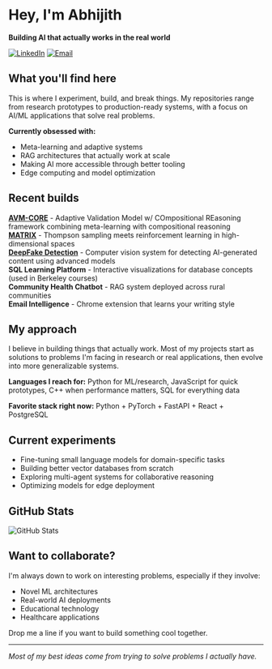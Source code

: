 # Hey, I'm Abhijith

**Building AI that actually works in the real world**

[![LinkedIn](https://img.shields.io/badge/LinkedIn-0077B5?style=for-the-badge&logo=linkedin&logoColor=white)](https://linkedin.com/in/a-v-m-/)
[![Email](https://img.shields.io/badge/Email-D14836?style=for-the-badge&logo=gmail&logoColor=white)](mailto:mabhi02@berkeley.edu)

## What you'll find here

This is where I experiment, build, and break things. My repositories range from research prototypes to production-ready systems, with a focus on AI/ML applications that solve real problems.

**Currently obsessed with:**
- Meta-learning and adaptive systems
- RAG architectures that actually work at scale
- Making AI more accessible through better tooling
- Edge computing and model optimization

## Recent builds

**[AVM-CORE](https://drive.google.com/file/d/1Tthkmz0aMIcVs_6fwQNNUyGvt4y5vxb4/view)** - Adaptive Validation Model w/ COmpositional REasoning framework combining meta-learning with compositional reasoning  
**[MATRIX](https://github.com/mabhi02/MATRIX)** - Thompson sampling meets reinforcement learning in high-dimensional spaces  
**[DeepFake Detection](https://github.com/mabhi02/Info290T-Deepfake-Detection)** - Computer vision system for detecting AI-generated content using advanced models  
**SQL Learning Platform** - Interactive visualizations for database concepts (used in Berkeley courses)  
**Community Health Chatbot** - RAG system deployed across rural communities  
**Email Intelligence** - Chrome extension that learns your writing style  

## My approach

I believe in building things that actually work. Most of my projects start as solutions to problems I'm facing in research or real applications, then evolve into more generalizable systems.

**Languages I reach for:** Python for ML/research, JavaScript for quick prototypes, C++ when performance matters, SQL for everything data

**Favorite stack right now:** Python + PyTorch + FastAPI + React + PostgreSQL

## Current experiments

- Fine-tuning small language models for domain-specific tasks
- Building better vector databases from scratch
- Exploring multi-agent systems for collaborative reasoning
- Optimizing models for edge deployment

## GitHub Stats

![GitHub Stats](https://github-readme-stats.vercel.app/api?username=mabhi02&show_icons=true&theme=radical)

## Want to collaborate?

I'm always down to work on interesting problems, especially if they involve:
- Novel ML architectures
- Real-world AI deployments
- Educational technology
- Healthcare applications

Drop me a line if you want to build something cool together.

---

*Most of my best ideas come from trying to solve problems I actually have.*
